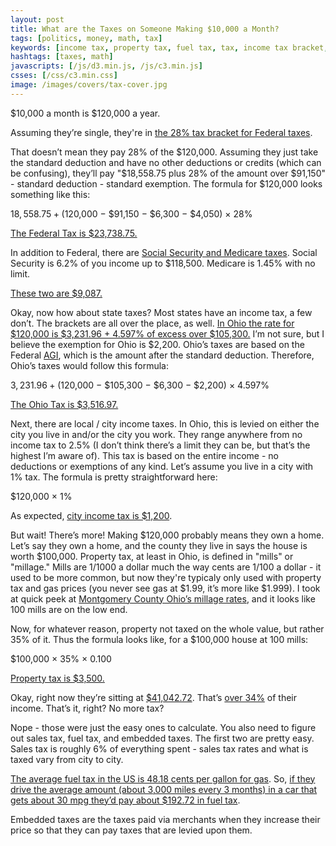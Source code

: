 ```yaml
---
layout: post
title: What are the Taxes on Someone Making $10,000 a Month?
tags: [politics, money, math, tax]
keywords: [income tax, property tax, fuel tax, tax, income tax bracket, tax bracket]
hashtags: [taxes, math]
javascripts: [/js/d3.min.js, /js/c3.min.js]
csses: [/css/c3.min.css]
image: /images/covers/tax-cover.jpg
---
```


$10,000 a month is $120,000 a year.

Assuming they’re single, they're in [the 28% tax bracket for Federal taxes](https://www.irs.com/articles/2016-federal-tax-rates-personal-exemptions-and-standard-deductions).

That doesn’t mean they pay 28% of the $120,000. Assuming they just take the standard deduction and have no other deductions or credits (which can be confusing), they’ll pay "$18,558.75 plus 28% of the amount over $91,150" - standard deduction - standard exemption. The formula for $120,000 looks something like this:

$18,558.75 + ($120,000 − $91,150 − $6,300 − $4,050) × 28%

[The Federal Tax is $23,738.75.](https://www.google.com/search?q=18558.75%2B(120000-91150-6300-4050)*0.28)

In addition to Federal, there are [Social Security and Medicare taxes](https://www.irs.gov/taxtopics/tc751.html). Social Security is 6.2% of you income up to $118,500. Medicare is 1.45% with no limit.

[These two are $9,087.](https://www.google.com/search?q=118500*0.062%2B120000*0.0145)

Okay, now how about state taxes? Most states have an income tax, a few don’t. The brackets are all over the place, as well. [In Ohio the rate for $120,000 is $3,231.96 + 4.597% of excess over $105,300.](http://www.tax.ohio.gov/ohio_individual/individual/annual_tax_rates.aspx) I’m not sure, but I believe the exemption for Ohio is $2,200. Ohio’s taxes are based on the Federal [AGI](https://en.wikipedia.org/wiki/Adjusted_gross_income), which is the amount after the standard deduction. Therefore, Ohio’s taxes would follow this formula:

$3,231.96 + ($120,000 − $105,300 − $6,300 − $2,200) × 4.597%

[The Ohio Tax is $3,516.97.](https://www.google.com/search?q=3231.96%2B(120%2C000-105300-6300-2200)*0.04597)

Next, there are local / city income taxes. In Ohio, this is levied on either the city you live in and/or the city you work. They range anywhere from no income tax to 2.5% (I don’t think there’s a limit they can be, but that’s the highest I’m aware of). This tax is based on the entire income - no deductions or exemptions of any kind. Let’s assume you live in a city with 1% tax. The formula is pretty straightforward here:

$120,000 × 1%

As expected, [city income tax is $1,200](https://www.google.com/search?q=120000*0.01).

But wait! There’s more! Making $120,000 probably means they own a home. Let’s say they own a home, and the county they live in says the house is worth $100,000. Property tax, at least in Ohio, is defined in "mills" or "millage." Mills are 1/1000 a dollar much the way cents are 1/100 a dollar - it used to be more common, but now they're typicaly only used with property tax and gas prices (you never see gas at $1.99, it’s more like $1.999). I took at quick peek at [Montgomery County Ohio’s millage rates](http://www.mcrealestate.org/pdffiles/taxrates/Taxrate_2015.pdf), and it looks like 100 mills are on the low end.

Now, for whatever reason, property not taxed on the whole value, but rather 35% of it. Thus the formula looks like, for a $100,000 house at 100 mills:

$100,000 × 35% × 0.100

[Property tax is $3,500.](https://www.google.com/search?q=100000*0.35*0.100)

Okay, right now they’re sitting at [$41,042.72](https://www.google.com/search?q=23738.75%2B9087%2B3516.97%2B1200%2B3500). That’s [over 34%](https://www.google.com/search?q=41042.72%2F120000) of their income. That’s it, right? No more tax?

Nope - those were just the easy ones to calculate. You also need to figure out sales tax, fuel tax, and embedded taxes. The first two are pretty easy. Sales tax is roughly 6% of everything spent - sales tax rates and what is taxed vary from city to city.

[The average fuel tax in the US is 48.18 cents per gallon for gas](https://en.wikipedia.org/wiki/Fuel_taxes_in_the_United_States). So, [if they drive the average amount (about 3,000 miles every 3 months) in a car that gets about 30 mpg they’d pay about $192.72 in fuel tax](https://www.google.com/search?q=0.4818*4*3000%2F30).

Embedded taxes are the taxes paid via merchants when they increase their price so that they can pay taxes that are levied upon them.

<div id="taxPie"></div>
<script>
$(document).ready(function() {
    var income = 120000.00;
    var federal = 18558.75 + (income - 91150 - 6300 - 4050) * 0.28;
    var ss = 118500 * 0.062;
    var medicare = income * 0.0145;
    var state = 3231.96 + (income - 105300 - 6300 - 2200) * 0.4597;
    var local = income * 0.01;
    var property = 100000 * 0.35 * 0.1;
    var fuel = 0.4818 * 4 * 3000 / 30;
    var remaining = income - federal - ss - medicare - state - local - property - fuel;

    c3.generate({
        bindto: '#taxPie',
        data: {
            columns: [
                ['Federal Tax', federal],
                ['Social Security Tax', ss],
                ['Medicare Tax', medicare],
                ['State Tax', state],
                ['Local Tax', local],
                ['Property Tax', property],
                ['Fuel Tax', fuel],
                ['Remaining', remaining]
            ],
            type: 'pie'
        }
    });
});
</script>
